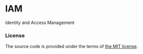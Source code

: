 # IAM

Identity and Access Management



### License

The source code is provided under the terms of [the MIT license][license].

[license]:http://www.opensource.org/licenses/MIT

